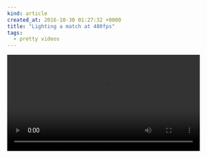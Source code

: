 ```yaml
---
kind: article
created_at: 2016-10-30 01:27:32 +0000
title: "Lighting a match at 480fps"
tags:
  - pretty videos
---
```


<video controls width="448">
  <source src="/videos/lighting-a-match.mp4" type="video/webm">
</video>

